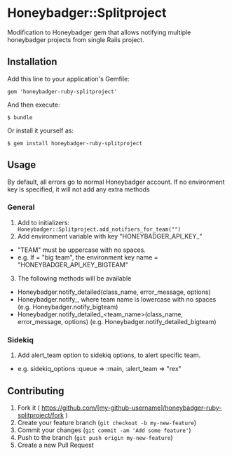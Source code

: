 # Honeybadger::Splitproject

Modification to Honeybadger gem that allows notifying multiple honeybadger projects from single Rails project.

## Installation

Add this line to your application's Gemfile:

    gem 'honeybadger-ruby-splitproject'

And then execute:

    $ bundle

Or install it yourself as:

    $ gem install honeybadger-ruby-splitproject

## Usage

By default, all errors go to normal Honeybadger account. If no environment key is specified, it will not add any extra methods

### General
1. Add to initializers: 
<code> Honeybadger::Splitproject.add_notifiers_for_team("<team name>")</code>
2. Add environment variable with key "HONEYBADGER_API_KEY_<TEAM>"
  * "TEAM" must be uppercase with no spaces.
  * e.g. If <team name> = "big team", the environment key name = "HONEYBADGER_API_KEY_BIGTEAM"
3. The following methods will be available
  * Honeybadger.notify_detailed(class_name, error_message, options)
  * Honeybadger.notify_<team name>, where team name is lowercase with no spaces (e.g. Honeybadger.notify_bigteam)
  * Honeybadger.notify_detailed_<team_name>(class_name, error_message, options) (e.g. Honeybadger.notify_detailed_bigteam)
  
### Sidekiq
1. Add alert_team option to sidekiq options, to alert specific team.
  * e.g. sidekiq_options :queue => :main, :alert_team => "rex"

## Contributing

1. Fork it ( https://github.com/[my-github-username]/honeybadger-ruby-splitproject/fork )
2. Create your feature branch (`git checkout -b my-new-feature`)
3. Commit your changes (`git commit -am 'Add some feature'`)
4. Push to the branch (`git push origin my-new-feature`)
5. Create a new Pull Request
